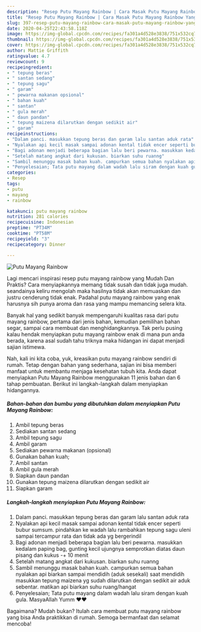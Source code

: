 ```yaml
---
description: "Resep Putu Mayang Rainbow | Cara Masak Putu Mayang Rainbow Yang Enak Dan Mudah"
title: "Resep Putu Mayang Rainbow | Cara Masak Putu Mayang Rainbow Yang Enak Dan Mudah"
slug: 397-resep-putu-mayang-rainbow-cara-masak-putu-mayang-rainbow-yang-enak-dan-mudah
date: 2020-04-25T22:43:58.118Z
image: https://img-global.cpcdn.com/recipes/fa301a4d528e3838/751x532cq70/putu-mayang-rainbow-foto-resep-utama.jpg
thumbnail: https://img-global.cpcdn.com/recipes/fa301a4d528e3838/751x532cq70/putu-mayang-rainbow-foto-resep-utama.jpg
cover: https://img-global.cpcdn.com/recipes/fa301a4d528e3838/751x532cq70/putu-mayang-rainbow-foto-resep-utama.jpg
author: Mattie Griffith
ratingvalue: 4.7
reviewcount: 9
recipeingredient:
- " tepung beras"
- " santan sedang"
- " tepung sagu"
- " garam"
- " pewarna makanan opsional"
- " bahan kuah"
- " santan"
- " gula merah"
- " daun pandan"
- " tepung maizena dilarutkan dengan sedikit air"
- " garam"
recipeinstructions:
- "Dalam panci. masukkan tepung beras dan garam lalu santan aduk rata"
- "Nyalakan api kecil masak sampai adonan kental tidak encer seperti bubur sumsum. pindahkan ke wadah lalu rambahkan tepung sagu uleni sampai tercampur rata dan tidak ada yg bergerindil"
- "Bagi adonan menjadi beberapa bagian lalu beri pewarna. masukkan kedalam paping bag, gunting kecil ujungnya semprotkan diatas daun pisang dan kukus -+ 10 menit"
- "Setelah matang angkat dari kukusan. biarkan suhu ruanng"
- "Sambil menunggu masak bahan kuah. campurkan semua bahan nyalakan api biarkan sampai mendidih (aduk sesekali) saat mendidih masukkan tepung maizena yg sudah dilarutkan dengan sedikit air aduk sebentar. matikan api biarkan suhu ruang/hangat"
- "Penyelesaian; Tata putu mayang dalam wadah lalu siram dengan kuah gula. MasyaAllah Yumm ❤❤"
categories:
- Resep
tags:
- putu
- mayang
- rainbow

katakunci: putu mayang rainbow 
nutrition: 281 calories
recipecuisine: Indonesian
preptime: "PT34M"
cooktime: "PT58M"
recipeyield: "3"
recipecategory: Dinner

---
```



![Putu Mayang Rainbow](https://img-global.cpcdn.com/recipes/fa301a4d528e3838/751x532cq70/putu-mayang-rainbow-foto-resep-utama.jpg)

Lagi mencari inspirasi resep putu mayang rainbow yang Mudah Dan Praktis? Cara menyiapkannya memang tidak susah dan tidak juga mudah. seandainya keliru mengolah maka hasilnya tidak akan memuaskan dan justru cenderung tidak enak. Padahal putu mayang rainbow yang enak harusnya sih punya aroma dan rasa yang mampu memancing selera kita.

Banyak hal yang sedikit banyak mempengaruhi kualitas rasa dari putu mayang rainbow, pertama dari jenis bahan, kemudian pemilihan bahan segar, sampai cara membuat dan menghidangkannya. Tak perlu pusing kalau hendak menyiapkan putu mayang rainbow enak di mana pun anda berada, karena asal sudah tahu triknya maka hidangan ini dapat menjadi sajian istimewa.




Nah, kali ini kita coba, yuk, kreasikan putu mayang rainbow sendiri di rumah. Tetap dengan bahan yang sederhana, sajian ini bisa memberi manfaat untuk membantu menjaga kesehatan tubuh kita. Anda dapat menyiapkan Putu Mayang Rainbow menggunakan 11 jenis bahan dan 6 tahap pembuatan. Berikut ini langkah-langkah dalam menyiapkan hidangannya.

<!--inarticleads1-->

##### Bahan-bahan dan bumbu yang dibutuhkan dalam menyiapkan Putu Mayang Rainbow:

1. Ambil  tepung beras
1. Sediakan  santan sedang
1. Ambil  tepung sagu
1. Ambil  garam
1. Sediakan  pewarna makanan (opsional)
1. Gunakan  bahan kuah;
1. Ambil  santan
1. Ambil  gula merah
1. Siapkan  daun pandan
1. Gunakan  tepung maizena dilarutkan dengan sedikit air
1. Siapkan  garam




<!--inarticleads2-->

##### Langkah-langkah menyiapkan Putu Mayang Rainbow:

1. Dalam panci. masukkan tepung beras dan garam lalu santan aduk rata
1. Nyalakan api kecil masak sampai adonan kental tidak encer seperti bubur sumsum. pindahkan ke wadah lalu rambahkan tepung sagu uleni sampai tercampur rata dan tidak ada yg bergerindil
1. Bagi adonan menjadi beberapa bagian lalu beri pewarna. masukkan kedalam paping bag, gunting kecil ujungnya semprotkan diatas daun pisang dan kukus -+ 10 menit
1. Setelah matang angkat dari kukusan. biarkan suhu ruanng
1. Sambil menunggu masak bahan kuah. campurkan semua bahan nyalakan api biarkan sampai mendidih (aduk sesekali) saat mendidih masukkan tepung maizena yg sudah dilarutkan dengan sedikit air aduk sebentar. matikan api biarkan suhu ruang/hangat
1. Penyelesaian; Tata putu mayang dalam wadah lalu siram dengan kuah gula. MasyaAllah Yumm ❤❤




Bagaimana? Mudah bukan? Itulah cara membuat putu mayang rainbow yang bisa Anda praktikkan di rumah. Semoga bermanfaat dan selamat mencoba!
